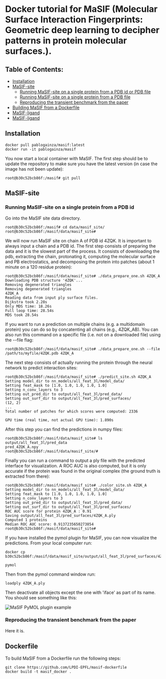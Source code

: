 # Docker tutorial for MaSIF (Molecular Surface Interaction Fingerprints: Geometric deep learning to decipher patterns in protein molecular surfaces.).

## Table of Contents: 

- [Installation](#Installation)
- [MaSIF-site](#MaSIF-site)
    * [Running MaSIF-site on a single protein from a PDB id or PDB file](#Running-MaSIF-site-on-a-single-protein-from-a-PDB-id)
    * [Running MaSIF-site on a single protein from a PDB file](#Running-MaSIF-site-on-a-single-protein-from-a-PDB-file)
    * [Reproducing the transient benchmark from the paper](#Reproducing-the-transient-benchmark-from-the-paper)
- [Building MaSIF from a Dockerfile](Dockerfile)
- [MaSIF-ligand](#MaSIF-ligand)
- [MaSIF-ligand](#MaSIF-ligand)


## Installation

```
docker pull pablogainza/masif:latest
docker run -it pablogainza/masif
```
You now start a local container with MaSIF. The first step should be to update the repository to make sure you have the latest version (in case the image has not been update):

```
root@b30c52bcb86f:/masif# git pull 
```

## MaSIF-site

### Running MaSIF-site on a single protein from a PDB id

Go into the MaSIF site data directory. 
```
root@b30c52bcb86f:/masif# cd data/masif_site/
root@b30c52bcb86f:/masif/data/masif_site# 
```

We will now run MaSIF site on chain A of PDB id 4ZQK. It is important to always input a chain and a PDB id. The first step consists of preparing the data and it is the slowest part of the process. It consists of downloading the pdb, extracting the chain, protonating it, computing the molecular surface and PB electrostatics, and decomposing the protein into patches (about 1 minute on a 120 residue protein): 

```
root@b30c52bcb86f:/masif/data/masif_site# ./data_prepare_one.sh 4ZQK_A
Downloading PDB structure '4ZQK'...
Removing degenerated triangles
Removing degenerated triangles
4ZQK_A
Reading data from input ply surface files.
Dijkstra took 2.28s
Only MDS time: 18.26s
Full loop time: 28.54s
MDS took 28.54s
```

If you want to run a prediction on multiple chains (e.g. a multidomain protein) you can do so by concatenting all chains (e.g., 4ZQK_AB). You can also run this command on a specific file (i.e. not on a downloaded file) using the --file flag: 

```
root@b30c52bcb86f:/masif/data/masif_site# ./data_prepare_one.sh --file /path/to/myfile/4ZQK.pdb 4ZQK_A
```

The next step consists of actually running the protein through the neural network to predict interaction sites: 

```
root@b30c52bcb86f:/masif/data/masif_site# ./predict_site.sh 4ZQK_A
Setting model_dir to nn_models/all_feat_3l/model_data/
Setting feat_mask to [1.0, 1.0, 1.0, 1.0, 1.0]
Setting n_conv_layers to 3
Setting out_pred_dir to output/all_feat_3l/pred_data/
Setting out_surf_dir to output/all_feat_3l/pred_surfaces/
(12, 2)
...
Total number of patches for which scores were computed: 2336

GPU time (real time, not actual GPU time): 1.890s
```

After this step you can find the predictions in numpy files:

```
root@b30c52bcb86f:/masif/data/masif_site# ls output/all_feat_3l/pred_data
pred_4ZQK_A.npy
root@b30c52bcb86f:/masif/data/masif_site/#
```

Finally you can run a command to output a ply file with the predicted interface for visualization. A ROC AUC is also computed, but it is only accurate if the protein was found in the original complex (the ground truth is extracted from there):

```
root@b30c52bcb86f:/masif/data/masif_site# ./color_site.sh 4ZQK_A
Setting model_dir to nn_models/all_feat_3l/model_data/
Setting feat_mask to [1.0, 1.0, 1.0, 1.0, 1.0]
Setting n_conv_layers to 3
Setting out_pred_dir to output/all_feat_3l/pred_data/
Setting out_surf_dir to output/all_feat_3l/pred_surfaces/
ROC AUC score for protein 4ZQK_A : 0.91
Saving output/all_feat_3l/pred_surfaces/4ZQK_A.ply
Computed 1 proteins
Median ROC AUC score: 0.9137235650273854
root@b30c52bcb86f:/masif/data/masif_site#
```

If you have installed the pymol plugin for MaSIF, you can now visualize the predictions. From your local computer run: 

``` 
docker cp b30c52bcb86f:/masif/data/masif_site/output/all_feat_3l/pred_surfaces/4ZQK_A.ply 
```

```
pymol
```

Then from the pymol command window run: 

```
loadply 4ZQK_A.ply 
```

Then deactivate all objects except the one with 'iface' as part of its name. You should see something like this: 

![MaSIF PyMOL plugin example](https://raw.githubusercontent.com/LPDI-EPFL/masif/master/img/masif_plugin_example_2.png)



### Reproducing the transient benchmark from the paper

Here it is.

## Dockerfile

To build MaSIF from a Dockerfile run the following steps: 

```
git clone https://github.com/LPDI-EPFL/masif-dockerfile
docker build -t masif_docker . 
```
